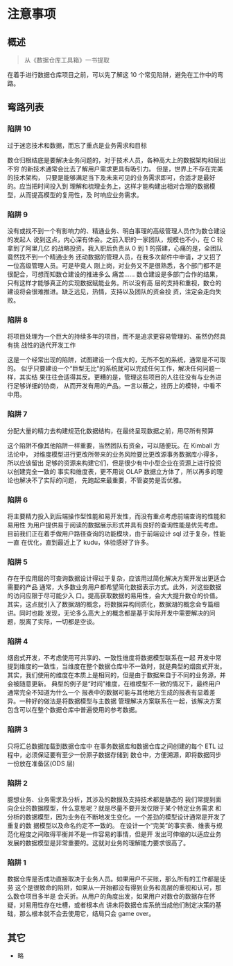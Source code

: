# 注意事项

## 概述

> 从《数据仓库工具箱》一书提取

在着手进行数据仓库项目之前，可以先了解这 10 个常见陷阱，避免在工作中的弯路。

## 弯路列表

### 陷阱 10

过于迷恋技术和数据，而忘了重点是业务需求和目标

数仓归根结底是要解决业务问题的，对于技术人员，各种高大上的数据架构和层出不穷
的新技术通常会比去了解用户需求更具有吸引力。 但是，世界上不存在完美的技术架构，
只要是能够满足当下及未来可见的业务需求即可，合适才是最好的。应当把时间投入到
理解和梳理业务上，这样才能构建出相对合理的数据模型，从而提高模型的复用性，及
时响应业务需求。

### 陷阱 9

没有或找不到一个有影响力的、精通业务、明白事理的高级管理人员作为数仓建设的发起人
说到这点，内心深有体会。之前入职的一家团队，规模也不小，在 C 轮拿到了阿里几亿
的战略投资。我入职后负责从 0 到 1 的搭建，心痛的是，全团队竟然找不到一个精通业务
还动数据的管理人员，在我多次邮件中申请，才又招了一位高级管理人员。可是毕竟人
刚上岗，对业务又不是很熟悉，各个部门都不是很配合，可想而知数仓建设的推进多么
痛苦......
数仓建设是多部门合作的结果，只有这样才能够真正的实现数据赋能业务。所以没有高
层的支持和重视，数仓的建设将会很难推进。缺乏远见，热情，支持以及团队的资金投
资，注定会走向失败。

### 陷阱 8

将项目处理为一个巨大的持续多年的项目，而不是追求更容易管理的、虽然仍然具有挑
战性的迭代开发工作

这是一个经常出现的陷阱，试图建设一个庞大的，无所不包的系统，通常是不可取的。
似乎只要建设一个“巨型无比“的系统就可以完成任何工作，解决任何问题一样，其实结
果往往会适得其反。更糟的是，管理这些项目的人往往没有与业务进行足够详细的协商，
从而开发有用的产品。一言以蔽之，挂历上的模特，中看不中用。

### 陷阱 7

分配大量的精力去构建规范化数据结构，在最终呈现数据之前，用尽所有预算

这个陷阱不像其他陷阱一样重要，当然团队有资金，可以随便玩。在 Kimball 方法论中，
对维度模型进行更改所带来的业务风险要比更改源事务数据库小得多，所以应该留出
足够的资源来构建它们，但是很少有中小型企业在资源上进行投资以创建完全一致的
事实和维度表，更不用说 OLAP 数据立方体了，所以再多的理论也解决不了实际的问题，
先跑起来最重要，不管姿势是否优雅。

### 陷阱 6

将主要精力投入到后端操作型性能和易开发性，而没有重点考虑前端查询的性能和易用性
为用户提供易于阅读的数据展示形式并具有良好的查询性能是优先考虑。
目前我们正在着手做用户路径查询的功能模块，由于前端设计 sql 过于复杂，性能一直
在优化，直到最近上了 kudu，体验感好了许多。

### 陷阱 5

存在于应用层的可查询数据设计得过于复杂，应该用过简化解决方案开发出更适合需要的产品
通常，大多数业务用户都希望简化数据表示方式。此外，对这些数据的访问应限于尽可能少入
口。提高获取数据的易用性，会大大提升数仓的价值。
其实，这点就引入了数据湖的概念，将数据异构同质化，数据湖的概念会专篇细讲。同时也能
发现，无论多么高大上的概念都是基于实际开发中需要解决的问题，脱离了实际，一切都是空谈。

### 陷阱 4

烟囱式开发，不考虑使用可共享的、一致性维度将数据模型联系在一起
开发中常提到维度的一致性，当维度在整个数据仓库中不一致时，就是典型的烟囱式开发。
其实，我们使用的维度在本质上是相同的，但是由于数据来自于不同的业务源，并会被随意更新。
典型的例子是“时间”维度，在维模型不一致的情况下，最终用户通常完全不知道为什么一个
报表中的数据可能与其他地方生成的报表有显着差异。一种好的做法是将数据模型与主数据
管理解决方案联系在一起，该解决方案包含可以在整个数据仓库中普遍使用的参考数据。

### 陷阱 3

只将汇总数据加载到数据仓库中
在事务数据库和数据仓库之间创建的每个 ETL 过程中，必须保证要有至少一份原子数据存储到
数仓中，方便溯源，即将数据同步一份放在准备区(ODS 层)

### 陷阱 2

臆想业务、业务需求及分析，其涉及的数据及支持技术都是静态的
我们常提到面向企业的数据模型，什么意思呢？就是尽量不要开发仅限于某个特定业务需求
和分析的数据模型，因为业务在不断地发生变化。一个差劲的模型设计通常是开发了重复的数
据模型以及命名约定不一致的。
在设计一个“完美”的事实表、维表与规范化程度之间取得平衡并不是一件容易的事情，但是开
发出可伸缩的以适应业务发展的数据模型是非常重要的。这就对业务的理解能力要求很高了。

### 陷阱 1

数据仓库是否成功直接取决于业务人员。如果用户不买账，那么所有的工作都是徒劳
这个是很致命的陷阱，如果从一开始都没有得到业务和高层的重视和认可，那么数仓项目多半是
会夭折。从用户的角度出发，如果用户对数仓的数据存在怀疑，对易用性存在吐槽，或者根本点
讲未将数据仓库系统当成他们制定决策的基础，那么根本就不会去使用它，结局只会 game over。

## 其它

- 略
